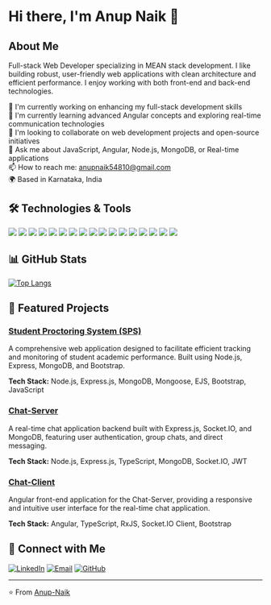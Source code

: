 # Hi there, I'm Anup Naik 👋

## About Me
Full-stack Web Developer specializing in MEAN stack development. I like building robust, user-friendly web applications with clean architecture and efficient performance. I enjoy working with both front-end and back-end technologies.

🔭 I'm currently working on enhancing my full-stack development skills  
🌱 I'm currently learning advanced Angular concepts and exploring real-time communication technologies  
👯 I'm looking to collaborate on web development projects and open-source initiatives  
💬 Ask me about JavaScript, Angular, Node.js, MongoDB, or Real-time applications  
📫 How to reach me: anupnaik54810@gmail.com  
🌍 Based in Karnataka, India  

## 🛠️ Technologies & Tools
![](https://img.shields.io/badge/Code-JavaScript-informational?style=flat&logo=javascript&logoColor=white&color=2bbc8a)
![](https://img.shields.io/badge/Code-TypeScript-informational?style=flat&logo=typescript&logoColor=white&color=2bbc8a)
![](https://img.shields.io/badge/Code-HTML5-informational?style=flat&logo=html5&logoColor=white&color=2bbc8a)
![](https://img.shields.io/badge/Code-CSS3-informational?style=flat&logo=css3&logoColor=white&color=2bbc8a)
![](https://img.shields.io/badge/Framework-Angular-informational?style=flat&logo=angular&logoColor=white&color=2bbc8a)
![](https://img.shields.io/badge/Framework-Express-informational?style=flat&logo=express&logoColor=white&color=2bbc8a)
![](https://img.shields.io/badge/Code-Bootstrap-informational?style=flat&logo=bootstrap&logoColor=white&color=2bbc8a)
![](https://img.shields.io/badge/Code-SASS-informational?style=flat&logo=sass&logoColor=white&color=2bbc8a)
![](https://img.shields.io/badge/Code-RxJS-informational?style=flat&logo=reactivex&logoColor=white&color=2bbc8a)
![](https://img.shields.io/badge/Runtime-NodeJS-informational?style=flat&logo=node.js&logoColor=white&color=2bbc8a)
![](https://img.shields.io/badge/DB-MongoDB-informational?style=flat&logo=mongodb&logoColor=white&color=2bbc8a)
![](https://img.shields.io/badge/API-REST-informational?style=flat&logo=fastapi&logoColor=white&color=2bbc8a)
![](https://img.shields.io/badge/API-GraphQL-informational?style=flat&logo=graphql&logoColor=white&color=2bbc8a)
![](https://img.shields.io/badge/API-Socket.IO-informational?style=flat&logo=socket.io&logoColor=white&color=2bbc8a)
![](https://img.shields.io/badge/Template-EJS-informational?style=flat&logo=ejs&logoColor=white&color=2bbc8a)
![](https://img.shields.io/badge/Tools-Git-informational?style=flat&logo=git&logoColor=white&color=2bbc8a)
![](https://img.shields.io/badge/Tools-Postman-informational?style=flat&logo=postman&logoColor=white&color=2bbc8a)

## 📊 GitHub Stats

[![Top Langs](https://github-readme-stats.vercel.app/api/top-langs/?username=Anup-Naik&layout=compact&theme=radical)](https://github.com/Anup-Naik)

## 🌟 Featured Projects

### [Student Proctoring System (SPS)](https://github.com/Anup-Naik/SPS)
A comprehensive web application designed to facilitate efficient tracking and monitoring of student academic performance. Built using Node.js, Express, MongoDB, and Bootstrap.

**Tech Stack:** Node.js, Express.js, MongoDB, Mongoose, EJS, Bootstrap, JavaScript

### [Chat-Server](https://github.com/Anup-Naik/Chat-Server)
A real-time chat application backend built with Express.js, Socket.IO, and MongoDB, featuring user authentication, group chats, and direct messaging.

**Tech Stack:** Node.js, Express.js, TypeScript, MongoDB, Socket.IO, JWT

### [Chat-Client](https://github.com/Anup-Naik/Chat-Client)
Angular front-end application for the Chat-Server, providing a responsive and intuitive user interface for the real-time chat application.

**Tech Stack:** Angular, TypeScript, RxJS, Socket.IO Client, Bootstrap

## 🔗 Connect with Me
[![LinkedIn](https://img.shields.io/badge/LinkedIn-0077B5?style=for-the-badge&logo=linkedin&logoColor=white)](https://www.linkedin.com/in/anup-naik-607050196)
[![Email](https://img.shields.io/badge/Email-D14836?style=for-the-badge&logo=gmail&logoColor=white)](mailto:anupnaik54810@gmail.com)
[![GitHub](https://img.shields.io/badge/GitHub-100000?style=for-the-badge&logo=github&logoColor=white)](https://github.com/Anup-Naik)

---

⭐️ From [Anup-Naik](https://stirring-manatee-d3640c.netlify.app/)
